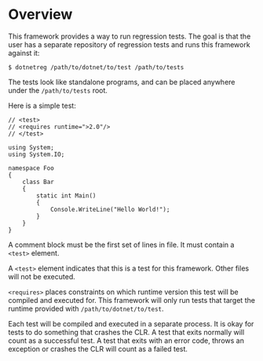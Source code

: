 # Overview

This framework provides a way to run regression tests. The goal is
that the user has a separate repository of regression tests and runs
this framework against it:

    $ dotnetreg /path/to/dotnet/to/test /path/to/tests

The tests look like standalone programs, and can be placed anywhere
under the `/path/to/tests` root.

Here is a simple test:

    // <test>
    // <requires runtime=">2.0"/>
    // </test>

    using System;
    using System.IO;

    namespace Foo
    {
        class Bar
        {
            static int Main()
            {
                Console.WriteLine("Hello World!");
            }
        }
    }

A comment block must be the first set of lines in file. It must
contain a `<test>` element.

A `<test>` element indicates that this is a test for this framework.
Other files will not be executed.

`<requires>` places constraints on which runtime version this test
will be compiled and executed for. This framework will only run tests
that target the runtime provided with `/path/to/dotnet/to/test`.

Each test will be compiled and executed in a separate process. It is
okay for tests to do something that crashes the CLR. A test that exits
normally will count as a successful test. A test that exits with an
error code, throws an exception or crashes the CLR will count as a
failed test.
